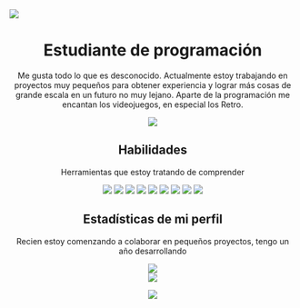 <img src="https://cdn.discordapp.com/attachments/701571845526126602/1211034164569309264/1708803412565.png?ex=65ecba74&is=65da4574&hm=1b9c8cdfeffafdef675d45d7839b49357c75953ea02d1ec8189937042de2f31b&">

<h1 align="center">Estudiante de programación</h1>

<p align="center">Me gusta todo lo que es desconocido. Actualmente estoy trabajando en proyectos muy pequeños para obtener experiencia y lograr más cosas de grande escala en un futuro no muy lejano. Aparte de la programación me encantan los videojuegos, en especial los Retro.</p>



<p align="center">
<img src="https://th.bing.com/th/id/R.7a4bd182bab48c52737075e28122641b?rik=o9cV%2fwLkGg%2b%2bIQ&riu=http%3a%2f%2fwww.fightersgeneration.com%2fcharacters2%2fjotaro-standx.gif&ehk=6RVfPXuqyQqwSiW4fF%2frC2WruymiHAQVBWOoZE%2bcFbU%3d&risl=&pid=ImgRaw&r=0">
</p>

<h2 align="center">Habilidades</h2>

<p align="center">Herramientas que estoy tratando de comprender</p>

<p align="center">
<img src="https://img.icons8.com/color/48/000000/linux.png"/>
<img src="https://img.icons8.com/color/48/000000/javascript--v1.png"/>
<img src="https://img.icons8.com/color/48/000000/typescript.png"/>
<img src="https://img.icons8.com/color/48/000000/mongodb.png"/>
<img src="https://img.icons8.com/fluency/48/000000/node-js.png"/>
<!-- <img src="https://img.icons8.com/color/48/000000/webpack.png"/> -->
<img src="https://img.icons8.com/color/48/000000/git.png"/>
<img src="https://img.icons8.com/ios-filled/50/000000/github.png"/>
<img src="https://img.icons8.com/color/48/000000/npm.png"/>
<img src="https://img.icons8.com/color/48/000000/heroku.png"/>
<!-- <img src="https://img.icons8.com/color/48/000000/html-5--v1.png"/> -->
<!-- <img src="https://img.icons8.com/color/48/000000/css3.png"/> -->
<!-- <img src="https://img.icons8.com/color/48/000000/oracle-logo.png"/> -->
</p>

<h2 align="center">Estadísticas de mi perfil</h2>
<p align="center">Recien estoy comenzando a colaborar en pequeños proyectos, tengo un año desarrollando</p>

<p align="center">
<img align="center" src="http://github-readme-streak-stats.herokuapp.com/?user=SublimeDevv&theme=dracula&date_format=M%20j%5B%2C%20Y%5D"></img>
<br>
<img align="center" src="https://github-readme-stats.vercel.app/api?username=SublimeDevv&theme=dracula&show_icons=true"></img>
</p>

<p align="center">
<img src="https://th.bing.com/th/id/R.614a87273e025db9a7ea4ff7ae8860e2?rik=7gGVFiLzrGcMHw&riu=http%3a%2f%2fwww.fightersgeneration.com%2fcharacters%2fdio-theworld.gif&ehk=z7bBsK5JQpuYVN93q7fRWNttraPA2WfI%2bMx89ed3dbE%3d&risl=&pid=ImgRaw&r=0">
</p>
